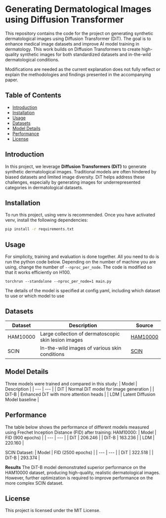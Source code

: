 # Generating Dermatological Images using Diffusion Transformer

This repository contains the code for the project on generating synthetic dermatological images using Diffusion Transformer (DiT). The goal is to enhance medical image datasets and improve AI model training in dermatology. This work builds on Diffusion Transformers to create high-quality synthetic images for both standardized datasets and in-the-wild dermatological conditions. 

Modifications are needed as the current explanation does not fully reflect or explain the methodologies and findings presented in the accompanying paper. 

## Table of Contents

- [Introduction](#introduction)
- [Installation](#installation)
- [Usage](#usage)
- [Datasets](#datasets)
- [Model Details](#model-details)
- [Performance](#performance)
- [License](#license)

## Introduction

In this project, we leverage **Diffusion Transformers (DiT)** to generate synthetic dermatological images. Traditional models are often hindered by biased datasets and limited image diversity. DiT helps address these challenges, especially by generating images for underrepresented categories in dermatological datasets.

## Installation

To run this project, using venv is recommended. Once you have activated venv, install the following dependencies:

```bash
pip install -r requirements.txt
```

## Usage
For simplicity, training and evaluation is done together. All you need to do is run the python code below. Depending on the number of machine you are using, change the number of `--nproc_per_node`. The code is modified so that it works efficiently on H100.
```
torchrun --standalone --nproc_per_node=1 main.py
```
The details of the model is specified at config.yaml, including which dataset to use or which model to use


## Datasets

| Dataset | Description | Source |
| --- | --- | --- |
| HAM10000 | Large collection of dermatoscopic skin lesion images | [HAM10000](https://www.nature.com/articles/sdata2018161) |
| SCIN | In-the-wild images of various skin conditions | [SCIN](https://research.google/blog/scin-a-new-resource-for-representative-dermatology-images/) |

## Model Details
Three models were trained and compared in this study:
| Model | Description |
| --- | --- |
| DiT | Normal DiT model for image generation |
| DiT-B | Enhanced DiT with more attention heads |
| LDM | Latent Diffusion Model baseline |

## Performance
The table below shows the performance of different models measured using Frechet Inception Distance (FID) after training:
HAM10000:
| Model | FID (900 epochs) |
| --- | --- |
| DiT | 206.246 |
| DiT-B | 163.236 |
| LDM | 220.160 |

SCIN Dataset:
| Model | FID (2500 epochs) |
| --- | --- |
| DiT | 322.518 |
| DiT-B | 293.374 |


**Results**
The DiT-B model demonstrated superior performance on the HAM10000 dataset, producing high-quality, realistic dermatological images. However, further optimization is required to improve performance on the more complex SCIN dataset.

## License
This project is licensed under the MIT License.
